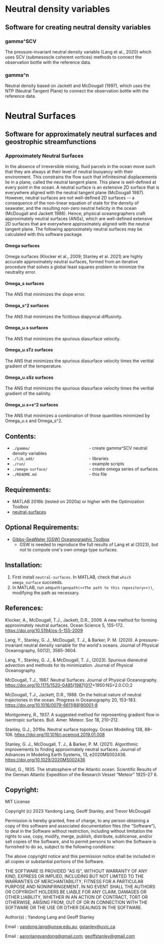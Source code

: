 # Neutral density variables
## Software for creating neutral density variables

### gamma^SCV

The pressure-invariant neutral density variable (Lang et al., 2020) which uses SCV (submesoscle coherent vortices) methods to connect the observation bottle with the reference data.

### gamma^n

Neutral density based on Jackett and McDougall (1997), which uses the NTP (Neutral Tangent Plane) to connect the observation bottle with the reference data.

# Neutral Surfaces
## Software for approximately neutral surfaces and geostrophic streamfunctions

### Approximately Neutral Surfaces

In the absence of irreversible mixing, fluid parcels in the ocean move such that they are always at their level of neutral buoyancy with their environment.  This constrains the flow such that infinitesimal displacements lie in a plane, called the neutral tangent plane. This plane is well-defined at every point in the ocean.  A neutral surface is an extensive 2D surface that is everywhere aligned with the neutral tangent plane (McDougall 1987).  However, neutral surfaces are not well-defined 2D surfaces -- a consequence of the non-linear equation of state for the density of seawater, and the resulting non-zero neutral helicity in the ocean (McDougall and Jackett 1988).  Hence, physical oceanographers craft approximately neutral surfaces (ANSs), which are well-defined extensive 2D surfaces that are everywhere approximately aligned with the neutral tangent plane.  The following approximately neutral surfaces may be calculated with this software package. 

#### Omega surfaces

Omega surfaces (Klocker et al., 2009;  Stanley et al. 2021) are highly accurate approximately neutral surfaces, formed from an iterative procedure that solves a global least squares problem to minimize the neutrality error.

#### Omega_s surfaces

The ANS that minimizes the slope error.

#### Omega_s^2 surfaces

The ANS that minimizes the fictitious diapyncal diffusivity. 

#### Omega_u.s surfaces

The ANS that minimizes the spurious diasurface velocity.

#### Omega_u.sTz surfaces

The ANS that minimizes the spurious diasurface velocity times the veritial gradient of the temperature.

#### Omega_u.sSz surfaces

The ANS that minimizes the spurious diasurface velocity times the veritial gradient of the salinity.

#### Omega_u.s+s^2 surfaces

The ANS that minimizes a combination of those quantities minimized by Omega_u.s and Omega_s^2.



## Contents:
- `./gamma/                           `- create gamma^SCV neutral density variables
- `./lib_add/                         `- libraries
- `./run/                             `- example scripts
- `./omega-surface/                   `- create omega series of surfaces
- `./README.md                        `- this file

## Requirements:
- MATLAB 2016b (tested on 2020a) or higher with the Optimization Toolbox
- [neutral-surfaces](https://github.com/geoffstanley/neutral-surfaces/)

## Optional Requirements:
- [Gibbs-SeaWater (GSW) Oceanographic Toolbox](https://www.teos-10.org/software.htm)
	+ GSW is needed to reproduce the full results of Lang et al (2023), but not to compute one's own omega type surfaces.


## Installation:
1. First install `neutral-surfaces`. In MATLAB, check that `which omega_surface` succeeds.
2. In MATLAB, run `addpath(genpath(<<The path to this repository>>))`, modifying the path as necessary.



## References:

Klocker, A., McDougall, T.J., Jackett, D.R., 2009. A new method for forming approximately neutral surfaces. Ocean Science 5, 155–172. https://doi.org/10.5194/os-5-155-2009

Lang, Y., Stanley, G. J., McDougall, T. J., & Barker, P. M. (2020). A pressure-invariant neutral density variable for the world's oceans. Journal of Physical Oceanography, 50(12), 3585-3604.

Lang, Y., Stanley, G. J., & McDougall, T. J., (2023). Spurious dianeutral advection and methods for its minimization. Journal of Physical Oceanography.

McDougall, T.J., 1987. Neutral Surfaces. Journal of Physical Oceanography. https://doi.org/10.1175/1520-0485(1987)017<1950:NS>2.0.CO;2

McDougall, T.J., Jackett, D.R., 1988. On the helical nature of neutral trajectories in the ocean. Progress in Oceanography 20, 153–183. https://doi.org/10.1016/0079-6611(88)90001-8

Montgomery, R., 1937. A suggested method for representing gradient flow in isentropic surfaces. Bull. Amer. Meteor. Soc 18, 210–212.

Stanley, G.J., 2019a. Neutral surface topology. Ocean Modelling 138, 88–106. https://doi.org/10.1016/j.ocemod.2019.01.008

Stanley, G. J., McDougall, T. J., & Barker, P. M. (2021). Algorithmic improvements to finding approximately neutral surfaces. Journal of Advances in Modeling Earth Systems, 13, e2020MS002436. https://doi.org/10.1029/2020MS002436 

Wüst, G., 1935. The stratosphere of the Atlantic ocean. Scientific Results of the German Atlantic Expedition of the Research Vessel “Meteor” 1925–27 6.

## Copyright:
MIT License

Copyright (c) 2023 Yandong Lang, Geoff Stanley, and Trevor McDougall

Permission is hereby granted, free of charge, to any person obtaining a copy of this software and associated documentation files (the "Software"), to deal in the Software without restriction, including without limitation the rights to use, copy, modify, merge, publish, distribute, sublicense, and/or sell copies of the Software, and to permit persons to whom the Software is furnished to do so, subject to the following conditions:  

The above copyright notice and this permission notice shall be included in all copies or substantial portions of the Software. 

THE SOFTWARE IS PROVIDED "AS IS", WITHOUT WARRANTY OF ANY KIND, EXPRESS OR IMPLIED, INCLUDING BUT NOT LIMITED TO THE WARRANTIES OF MERCHANTABILITY, FITNESS FOR A PARTICULAR PURPOSE AND NONINFRINGEMENT. IN NO EVENT SHALL THE AUTHORS OR COPYRIGHT HOLDERS BE LIABLE FOR ANY CLAIM, DAMAGES OR OTHER LIABILITY, WHETHER IN AN ACTION OF CONTRACT, TORT OR OTHERWISE, ARISING FROM, OUT OF OR IN CONNECTION WITH THE SOFTWARE OR THE USE OR OTHER DEALINGS IN THE SOFTWARE.  

Author(s) : Yandong Lang and Geoff Stanley

Email     : yandong.lang@unsw.edu.au; gstanley@uvic.ca

Email     : aaronlangyandong@gmail.com; geoffstanley@gmail.com
